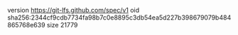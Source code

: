 version https://git-lfs.github.com/spec/v1
oid sha256:2344cf9cdb7734fa98b7c0e8895c3db54ea5d227b398679079b484865768e639
size 21779
